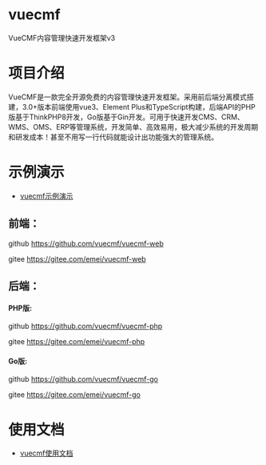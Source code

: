 # vuecmf
VueCMF内容管理快速开发框架v3

# 项目介绍
VueCMF是一款完全开源免费的内容管理快速开发框架。采用前后端分离模式搭建，3.0+版本前端使用vue3、Element Plus和TypeScript构建，后端API的PHP版基于ThinkPHP8开发，Go版基于Gin开发。可用于快速开发CMS、CRM、WMS、OMS、ERP等管理系统，开发简单、高效易用，极大减少系统的开发周期和研发成本！甚至不用写一行代码就能设计出功能强大的管理系统。

# 示例演示
- [vuecmf示例演示](http://www.vuecmf.com/)


## 前端：

github https://github.com/vuecmf/vuecmf-web

gitee https://gitee.com/emei/vuecmf-web


## 后端：

#### PHP版:
github https://github.com/vuecmf/vuecmf-php

gitee https://gitee.com/emei/vuecmf-php

#### Go版:
github https://github.com/vuecmf/vuecmf-go

gitee https://gitee.com/emei/vuecmf-go

# 使用文档
- [vuecmf使用文档](http://www.vuecmf.com/guide/)


